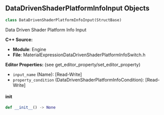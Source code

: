 ## DataDrivenShaderPlatformInfoInput Objects

```python
class DataDrivenShaderPlatformInfoInput(StructBase)
```

Data Driven Shader Platform Info Input

**C++ Source:**

- **Module**: Engine
- **File**: MaterialExpressionDataDrivenShaderPlatformInfoSwitch.h

**Editor Properties:** (see get_editor_property/set_editor_property)

- ``input_name`` (Name):  [Read-Write]
- ``property_condition`` (DataDrivenShaderPlatformInfoCondition):  [Read-Write]

<a id="unreal.DataDrivenShaderPlatformInfoInput.__init__"></a>

#### __init__

```python
def __init__() -> None
```

<a id="unreal.MaterialLayersFunctionsRuntimeData"></a>